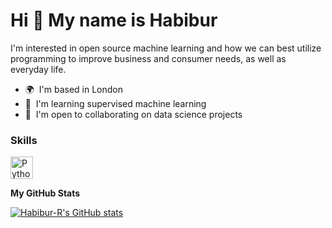 Hi 👋 My name is Habibur
===============================

I'm interested in open source machine learning and how we can best utilize programming to improve business and consumer needs, as well as everyday life.

* 🌍  I'm based in London
* 🧠  I'm learning supervised machine learning
* 🤝  I'm open to collaborating on data science projects

### Skills


<p align="left">
<a href="https://www.python.org/" target="_blank" rel="noreferrer"><img src="https://raw.githubusercontent.com/danielcranney/readme-generator/main/public/icons/skills/python-colored.svg" width="36" height="36" alt="Python" /></a>
</p>


<b>My GitHub Stats</b>

<a href="http://www.github.com/Habibur-R"><img src="https://github-readme-stats.vercel.app/api?username=Habibur-R&show_icons=true&hide=&count_private=true&title_color=0891b2&text_color=ffffff&icon_color=0891b2&bg_color=1c1917&hide_border=true&show_icons=true" alt="Habibur-R's GitHub stats" /></a>
